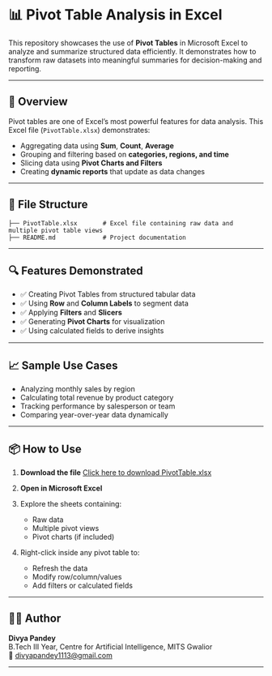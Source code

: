 

# 📊 Pivot Table Analysis in Excel

This repository showcases the use of **Pivot Tables** in Microsoft Excel to analyze and summarize structured data efficiently. It demonstrates how to transform raw datasets into meaningful summaries for decision-making and reporting.

---

## 📌 Overview

Pivot tables are one of Excel’s most powerful features for data analysis. This Excel file (`PivotTable.xlsx`) demonstrates:
- Aggregating data using **Sum**, **Count**, **Average**
- Grouping and filtering based on **categories, regions, and time**
- Slicing data using **Pivot Charts and Filters**
- Creating **dynamic reports** that update as data changes

---

## 📁 File Structure

```
├── PivotTable.xlsx       # Excel file containing raw data and multiple pivot table views
├── README.md             # Project documentation
```

---

## 🔍 Features Demonstrated

- ✅ Creating Pivot Tables from structured tabular data
- ✅ Using **Row** and **Column Labels** to segment data
- ✅ Applying **Filters** and **Slicers**
- ✅ Generating **Pivot Charts** for visualization
- ✅ Using calculated fields to derive insights

---

## 📈 Sample Use Cases

- Analyzing monthly sales by region
- Calculating total revenue by product category
- Tracking performance by salesperson or team
- Comparing year-over-year data dynamically

---

## 📦 How to Use

1. **Download the file**
   [Click here to download PivotTable.xlsx](https://github.com/divyapandey1113/Pivot-Tables-excel/blob/main/PivotTable.xlsx)

2. **Open in Microsoft Excel**

3. Explore the sheets containing:
   - Raw data
   - Multiple pivot views
   - Pivot charts (if included)

4. Right-click inside any pivot table to:
   - Refresh the data
   - Modify row/column/values
   - Add filters or calculated fields

---

## 👩‍💻 Author

**Divya Pandey**  
B.Tech III Year, Centre for Artificial Intelligence, MITS Gwalior  
📧 [divyapandey1113@gmail.com](mailto:divyapandey1113@gmail.com)

---
